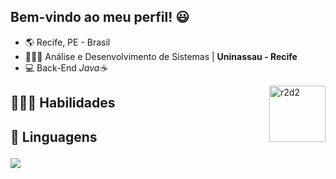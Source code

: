 <h2> Bem-vindo ao meu perfil! 😃</h2>

-   🌎 Recife, PE - Brasil
-   👨🏽‍💻 Análise e Desenvolvimento de Sistemas | **Uninassau - Recife**
-   💻 Back-End _Java☕_ 


<img src="https://images-wixmp-ed30a86b8c4ca887773594c2.wixmp.com/f/18e785a0-0d3f-4348-bce5-a9701073baf7/d8fiujp-26657d06-dd5c-4cc5-a740-473dbf31f5fa.gif?token=eyJ0eXAiOiJKV1QiLCJhbGciOiJIUzI1NiJ9.eyJzdWIiOiJ1cm46YXBwOjdlMGQxODg5ODIyNjQzNzNhNWYwZDQxNWVhMGQyNmUwIiwiaXNzIjoidXJuOmFwcDo3ZTBkMTg4OTgyMjY0MzczYTVmMGQ0MTVlYTBkMjZlMCIsIm9iaiI6W1t7InBhdGgiOiJcL2ZcLzE4ZTc4NWEwLTBkM2YtNDM0OC1iY2U1LWE5NzAxMDczYmFmN1wvZDhmaXVqcC0yNjY1N2QwNi1kZDVjLTRjYzUtYTc0MC00NzNkYmYzMWY1ZmEuZ2lmIn1dXSwiYXVkIjpbInVybjpzZXJ2aWNlOmZpbGUuZG93bmxvYWQiXX0.-pFlQz8guYPZEFwkRJY79FYMrqEhbodKMMHgsuCSrss"  width="90" align="right" alt="r2d2">
<h2> 👨🏻‍💻 Habilidades <h2>
💬 Linguagens

<p>
  <a>
    <img src="https://skillicons.dev/icons?i=html,java,js,spring,threejs,git,github" />
  </a>
</p>

</br>
